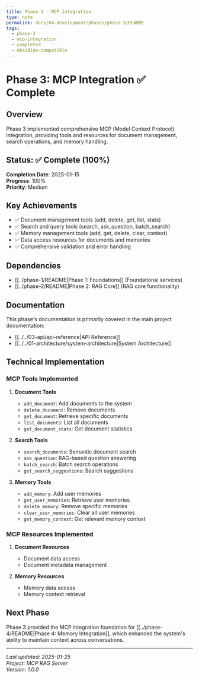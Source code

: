 ```yaml
---
title: Phase 3 - MCP Integration
type: note
permalink: docs/04-development/phases/phase-3/README
tags:
  - phase-3
  - mcp-integration
  - completed
  - obsidian-compatible
---
```


# Phase 3: MCP Integration ✅ Complete

## Overview

Phase 3 implemented comprehensive MCP (Model Context Protocol) integration, providing tools and resources for document management, search operations, and memory handling.

## Status: ✅ Complete (100%)

**Completion Date**: 2025-01-15  
**Progress**: 100%  
**Priority**: Medium

## Key Achievements

- ✅ Document management tools (add, delete, get, list, stats)
- ✅ Search and query tools (search, ask_question, batch_search)
- ✅ Memory management tools (add, get, delete, clear, context)
- ✅ Data access resources for documents and memories
- ✅ Comprehensive validation and error handling

## Dependencies

- [[../phase-1/README|Phase 1: Foundations]] (Foundational services)
- [[../phase-2/README|Phase 2: RAG Core]] (RAG core functionality)

## Documentation

This phase's documentation is primarily covered in the main project documentation:

- [[../../03-api/api-reference|API Reference]]
- [[../../01-architecture/system-architecture|System Architecture]]

## Technical Implementation

### MCP Tools Implemented

1. **Document Tools**

   - `add_document`: Add documents to the system
   - `delete_document`: Remove documents
   - `get_document`: Retrieve specific documents
   - `list_documents`: List all documents
   - `get_document_stats`: Get document statistics

2. **Search Tools**

   - `search_documents`: Semantic document search
   - `ask_question`: RAG-based question answering
   - `batch_search`: Batch search operations
   - `get_search_suggestions`: Search suggestions

3. **Memory Tools**
   - `add_memory`: Add user memories
   - `get_user_memories`: Retrieve user memories
   - `delete_memory`: Remove specific memories
   - `clear_user_memories`: Clear all user memories
   - `get_memory_context`: Get relevant memory context

### MCP Resources Implemented

1. **Document Resources**

   - Document data access
   - Document metadata management

2. **Memory Resources**
   - Memory data access
   - Memory context retrieval

## Next Phase

Phase 3 provided the MCP integration foundation for [[../phase-4/README|Phase 4: Memory Integration]], which enhanced the system's ability to maintain context across conversations.

---

_Last updated: 2025-01-25_  
_Project: MCP RAG Server_  
_Version: 1.0.0_
